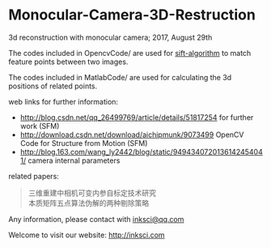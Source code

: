 # Monocular-Camera-3D-Restruction

3d reconstruction with monocular camera; 2017, August 29th

The codes included in OpencvCode/ are used for [sift-algorithm](https://www.baidu.com/s?ie=utf-8&f=8&rsv_bp=1&tn=monline_4_dg&wd=sift-opencv&oq=sift-algorithm&rsv_pq=9a00748300010d1d&rsv_t=a495F3QBWbjYsqdqwOKj4yT4x2%2BbDDiqzA6iQ0l5fYa6NCFs3aYXlx%2Bk1LzLq3i9c4ql&rqlang=cn&rsv_enter=1&rsv_sug3=7&rsv_sug2=0&inputT=1082&rsv_sug4=1656) to match feature points between two images.

The codes included in MatlabCode/ are used for calculating the 3d positions of related points.

web links for further information:

- <http://blog.csdn.net/qq_26499769/article/details/51817254> for further work (SFM)
- <http://download.csdn.net/download/aichipmunk/9073499> OpenCV Code for Structure from Motion (SFM)
- <http://blog.163.com/wang_ly2442/blog/static/9494340720136142454041/> camera internal parameters

related papers:
> 三维重建中相机可变内参自标定技术研究  
> 本质矩阵五点算法伪解的两种剔除策略

Any information, please contact with inksci@qq.com  

Welcome to visit our website: http://inksci.com
